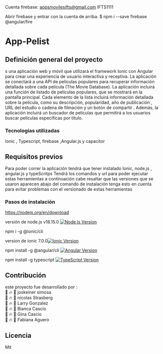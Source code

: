 
Cuenta firebase:
appsmovilesifts@gmail.com
IFTS1111

Abrir firebase y entrar con la cuenta de arriba.
$ npm i --save firebase @angular/fire


# App-Pelist

## Definición general del proyecto

s una aplicación web y móvil que utilizará el framework Ionic con Angular para crear una experiencia de usuario interactiva y receptiva. La aplicación se conectará a una API de películas populares para recuperar información detallada sobre cada película (The Movie Database).
La aplicación incluirá una función de listado de películas populares, que se mostrará en la pantalla principal. Cada elemento de la lista incluirá información detallada sobre la película, como su descripción, popularidad, año de publicación , URL del estudio o cadena de filmación y un botón de compartir .
Además, la aplicación incluirá un buscador de películas que permitirá a los usuarios buscar películas específicas por título.

### Tecnologías utilizadas

Ionic , Typescript, firebase ,Angular.js y capacitor 

## Requisitos previos

Para poder correr la aplicación tendrá que tener instalado Ionic, node.js  , angular.js y typeScritps   Tendrá los comandos y url para poder ejecutar estas herramientas a continuación cabe resaltar que las versiones  que se usaron aparecen abajo del comando de instalación tenga esto en cuenta para evitar problemas con el versionado de estas herramientas 

### Pasos de instalación

https://nodejs.org/en/download

versión de node.js  v18.15.0 [![Node.js Version](https://img.shields.io/badge/Node.js-v18.15.0-green.svg)](https://nodejs.org/en/blog/release/v18.15.0/)

npm i -g @ionic/cli

version de ionic 7.0.0[![Ionic Version](https://img.shields.io/badge/Ionic-v7.0.0-blueviolet.svg)](https://ionicframework.com/)

npm install -g @angular/cli [![Angular Version](https://img.shields.io/badge/Angular-v12.2.0-red.svg)](https://angular.io/)


npm install -g typescript [![TypeScript Version](https://img.shields.io/badge/TypeScript-~5.0.2-blue.svg)](https://www.typescriptlang.org/)


## Contribución

este proyecto fue desarrollado por :<br>
:art: :fire: :rocket: joskeiner simosa <br>
:art: :fire: :rocket: nicolas Strasberg <br>
:art: :fire: :rocket: Larry Gonzalez <br>
:art: :fire: :rocket: Bianca Cascio <br>
:art: :fire: :rocket: Gina Cascio <br>
:art: :fire: :rocket: Fabiana Aguero

## Licencia

Mit

